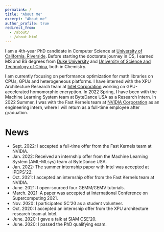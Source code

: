 ```yaml
---
permalink: /
title: "About Me"
excerpt: "About me"
author_profile: true
redirect_from: 
  - /about/
  - /about.html
---
```


I am a 4th-year PhD candidate in Computer Science at [University of California, Riverside](https://www1.cs.ucr.edu/). Before starting the doctorate journey in CS, I earned MS and BS degrees from [Duke University](https://duke.edu/) and [University of Science and Technology of China](https://en.ustc.edu.cn/), both in Chemistry. 

I am currently focusing on performance optimization for math libraries on CPUs, GPUs and heterogeneous platforms. I have interned with the XPU Architecture Research team at [Intel Corporation](https://www.intel.com) working on GPU-accelerated homomorphic encryption. In 2022 Spring, I have been with the Machine Learning System team at ByteDance USA as a Research Intern. In 2022 Summer, I was with the Fast Kernels team at [NVIDIA Corporation](https://www.nvidia.com/en-us/) as an engineering intern, where I will return as a full-time employee after graduation.

News
======
* Sept. 2022: I accepted a full-time offer from the Fast Kernels team at NVIDIA.
* Jan. 2022: Received an internship offer from the Machine Learning System (AML-MLsys) team at ByteDance USA. 
* Jan. 2022: The summer internship paper with Intel was accepted at IPDPS'22.
* Oct. 2021: I accepted an internship offer from the Fast Kernels team at NVIDIA.
* June. 2021: I open-sourced four GEMM/GEMV tutorials.
* March. 2021: A paper was accepted at International Conference on Supercomputing 2021.
* Nov. 2020: I participated SC'20 as a student volunteer.
* Oct. 2020: I accepted an internship offer from the XPU architecture research team at Intel.
* June. 2020: I gave a talk at SIAM CSE'20.
* June. 2020: I passed the PhD qualifying exam.

